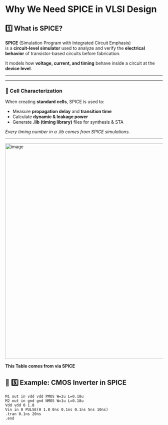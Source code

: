 #  Why We Need SPICE in VLSI Design

##  1️⃣ What is SPICE?

**SPICE** (Simulation Program with Integrated Circuit Emphasis)  
is a **circuit-level simulator** used to analyze and verify the **electrical behavior** of transistor-based circuits before fabrication.

It models how **voltage, current, and timing** behave inside a circuit at the **device level**.

---


---





### 🔹  Cell Characterization
When creating **standard cells**, SPICE is used to:
- Measure **propagation delay** and **transition time**
- Calculate **dynamic & leakage power**
- Generate **.lib (timing library)** files for synthesis & STA

*Every timing number in a .lib comes from SPICE simulations.*

---

<img width="2400" height="689" alt="image" src="https://github.com/user-attachments/assets/69717815-dd96-4424-b213-cba2092e9516" />

**This Table comes from via SPICE**


## 🧾 5️⃣ Example: CMOS Inverter in SPICE

```spice
M1 out in vdd vdd PMOS W=2u L=0.18u
M2 out in gnd gnd NMOS W=1u L=0.18u
Vdd vdd 0 1.8
Vin in 0 PULSE(0 1.8 0ns 0.1ns 0.1ns 5ns 10ns)
.tran 0.1ns 20ns
.end

